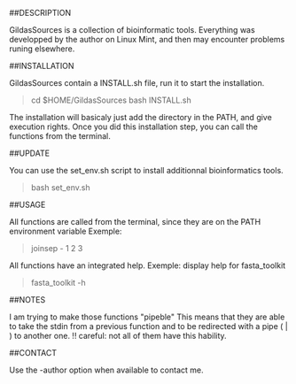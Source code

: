 ##DESCRIPTION

GildasSources is a collection of bioinformatic tools.
Everything was developped by the author on Linux Mint, and then may encounter problems runing elsewhere.

##INSTALLATION

GildasSources contain a INSTALL.sh file, run it to start the installation.
> cd $HOME/GildasSources
> bash INSTALL.sh

The installation will basicaly just add the directory in the PATH, and give execution rights.
Once you did this installation step, you can call the functions from the terminal.

##UPDATE

You can use the set_env.sh script to install additionnal bioinformatics tools.
> bash set_env.sh

##USAGE

All functions are called from the terminal, since they are on the PATH environment variable
Exemple: 
> joinsep - 1 2 3

All functions have an integrated help. 
Exemple: display help for fasta_toolkit
> fasta_toolkit -h

##NOTES

I am trying to make those functions "pipeble"
This means that they are able to take the stdin from a previous function 
and to be redirected with a pipe ( | ) to another one.
!! careful: not all of them have this hability.

##CONTACT

Use the -author option when available to contact me.
